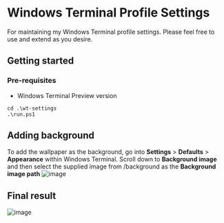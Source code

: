 # Windows Terminal Profile Settings
For maintaining my Windows Terminal profile settings.
Please feel free to use and extend as you desire.

## Getting started
### Pre-requisites
- Windows Terminal Preview version

  
```
cd .\wt-settings
.\run.ps1
```
## Adding background
To add the wallpaper as the background, go into **Settings** > **Defaults** > **Appearance** within Windows Terminal. Scroll down to **Background image** and then select the supplied image from /background as the **Background image path**
![image](https://github.com/20rp/wt-settings/assets/65660355/0a352a11-240e-47b9-91b7-6e6509899d3c)

## Final result
![image](https://github.com/20rp/wt-settings/assets/65660355/4a8560fa-ef79-4823-bf93-f1d235adc9ae)


